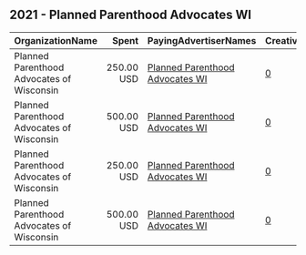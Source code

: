 ## 2021 - Planned Parenthood Advocates WI 
|OrganizationName|Spent|PayingAdvertiserNames|CreativeUrls|Impressions|Genders|AgeBrackets|CountryCodes|BillingAddresses|CandidateBallotInformation|
|:---|---:|:---|:---|---:|:---|:---|:---|:---|:---|
|Planned Parenthood Advocates of Wisconsin|250.00 USD|[Planned Parenthood Advocates WI](2021/Planned_Parenthood_Advocates_WI.md)|[0](https://www.snap.com/political-ads/asset/a5c528a6e93c12c49a43529b000624a4c83f6a23dc511c8e4d4b96ece5e44c0a?mediaType=png)|83,393||18+|united states|US|Angela Cunningham|
|Planned Parenthood Advocates of Wisconsin|500.00 USD|[Planned Parenthood Advocates WI](2021/Planned_Parenthood_Advocates_WI.md)|[0](https://www.snap.com/political-ads/asset/21aced586a716fce7954df925246b810d5139ba7c11051dafb36435a040e831e?mediaType=png)|206,055||18+|united states|US|Angela Cunningham|
|Planned Parenthood Advocates of Wisconsin|250.00 USD|[Planned Parenthood Advocates WI](2021/Planned_Parenthood_Advocates_WI.md)|[0](https://www.snap.com/political-ads/asset/89fbe873c865a61256da4ebb8ae4e8696ed7b4682fb0069553212eceaabd8032?mediaType=png)|101,206||18+|united states|US|Rachel Maes|
|Planned Parenthood Advocates of Wisconsin|500.00 USD|[Planned Parenthood Advocates WI](2021/Planned_Parenthood_Advocates_WI.md)|[0](https://www.snap.com/political-ads/asset/304119fa88296b82ba14388f9843825fa027568dc3e578b10747ab62b2a84800?mediaType=png)|210,200||18+|united states|US|Rachel Maes|

